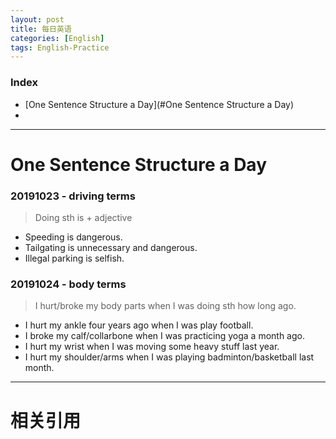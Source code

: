 ```yaml
---
layout: post
title: 每日英语
categories: [English]
tags: English-Practice
---
```


### Index
<!-- TOC -->
- [One Sentence Structure a Day](#One Sentence Structure a Day)
- [](#)
<!-- /TOC -->


---
# One Sentence Structure a Day<!-- 居中显示 -->

### 20191023 - driving terms
> Doing sth is + adjective

- Speeding is dangerous.
- Tailgating is unnecessary and dangerous.
- Illegal parking is selfish.


### 20191024 - body terms
> I hurt/broke my body parts when I was doing sth how long ago.

- I hurt my ankle four years ago when I was play football.
- I broke my calf/collarbone when I was practicing yoga a month ago.
- I hurt my wrist when I was moving some heavy stuff last year.
- I hurt my shoulder/arms when I was playing badminton/basketball last month.


---
# 相关引用
